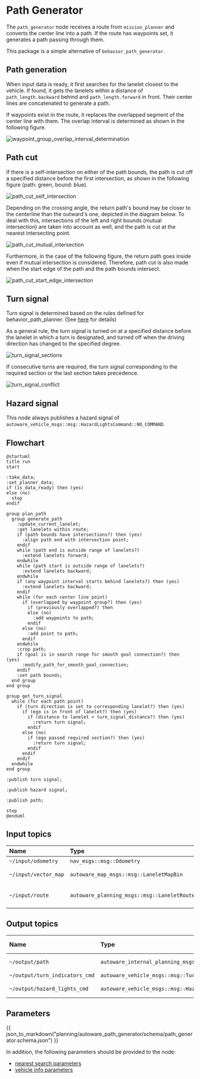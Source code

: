 # Path Generator

The `path_generator` node receives a route from `mission_planner` and converts the center line into a path.
If the route has waypoints set, it generates a path passing through them.

This package is a simple alternative of `behavior_path_generator`.

## Path generation

When input data is ready, it first searches for the lanelet closest to the vehicle.
If found, it gets the lanelets within a distance of `path_length.backward` behind and `path_length.forward` in front.
Their center lines are concatenated to generate a path.

If waypoints exist in the route, it replaces the overlapped segment of the center line with them.
The overlap interval is determined as shown in the following figure.

![waypoint_group_overlap_interval_determination](./docs/waypoint_group_overlap_interval_determination.drawio.svg)

## Path cut

If there is a self-intersection on either of the path bounds, the path is cut off a specified distance before the first intersection, as shown in the following figure (path: green, bound: blue).

![path_cut_self_intersection](./docs/path_cut_self_intersection.drawio.svg)

Depending on the crossing angle, the return path's bound may be closer to the centerline than the outward's one, depicted in the diagram below. To deal with this, intersections of the left and right bounds (mutual intersection) are taken into account as well, and the path is cut at the nearest intersecting point.

![path_cut_mutual_intersection](./docs/path_cut_mutual_intersection.drawio.svg)

Furthermore, in the case of the following figure, the return path goes inside even if mutual intersection is considered. Therefore, path cut is also made when the start edge of the path and the path bounds intersect.

![path_cut_start_edge_intersection](./docs/path_cut_start_edge_intersection.drawio.svg)

## Turn signal

Turn signal is determined based on the rules defined for behavior_path_planner. (See [here](https://autowarefoundation.github.io/autoware_universe/main/planning/behavior_path_planner/autoware_behavior_path_planner_common/docs/behavior_path_planner_turn_signal_design/) for details)

As a general rule, the turn signal is turned on at a specified distance before the lanelet in which a turn is designated, and turned off when the driving direction has changed to the specified degree.

![turn_signal_sections](./docs/turn_signal_sections.drawio.svg)

If consecutive turns are required, the turn signal corresponding to the required section or the last section takes precedence.

![turn_signal_conflict](./docs/turn_signal_conflict.drawio.svg)

## Hazard signal

This node always publishes a hazard signal of `autoware_vehicle_msgs::msg::HazardLightsCommand::NO_COMMAND`.

## Flowchart

```plantuml
@startuml
title run
start

:take_data;
:set_planner_data;
if (is_data_ready) then (yes)
else (no)
  stop
endif

group plan_path
  group generate_path
    :update_current_lanelet;
    :get lanelets within route;
    if (path bounds have intersections?) then (yes)
      :align path end with intersection point;
    endif
    while (path end is outside range of lanelets?)
      :extend lanelets forward;
    endwhile
    while (path start is outside range of lanelets?)
      :extend lanelets backward;
    endwhile
    if (any waypoint interval starts behind lanelets?) then (yes)
      :extend lanelets backward;
    endif
    while (for each center line point)
      if (overlapped by waypoint group?) then (yes)
        if (previously overlapped?) then
        else (no)
          :add waypoints to path;
        endif
      else (no)
        :add point to path;
      endif
    endwhile
    :crop path;
    if (goal is in search range for smooth goal connection?) then (yes)
      :modify_path_for_smooth_goal_connection;
    endif
    :set path bounds;
  end group
end group

group get_turn_signal
  while (for each path point)
    if (turn direction is set to corresponding lanelet?) then (yes)
      if (ego is in front of lanelet?) then (yes)
        if (distance to lanelet < turn_signal_distance?) then (yes)
          :return turn signal;
        endif
      else (no)
        if (ego passed required section?) then (yes)
          :return turn signal;
        endif
      endif
    endif
  endwhile
end group

:publish turn signal;

:publish hazard signal;

:publish path;

stop
@enduml
```

## Input topics

| Name                 | Type                                        | Description                      |
| :------------------- | :------------------------------------------ | :------------------------------- |
| `~/input/odometry`   | `nav_msgs::msg::Odometry`                   | ego pose                         |
| `~/input/vector_map` | `autoware_map_msgs::msg::LaneletMapBin`     | vector map information           |
| `~/input/route`      | `autoware_planning_msgs::msg::LaneletRoute` | current route from start to goal |

## Output topics

| Name                           | Type                                                   | Description    | QoS Durability |
| :----------------------------- | :----------------------------------------------------- | :------------- | :------------- |
| `~/output/path`                | `autoware_internal_planning_msgs::msg::PathWithLaneId` | generated path | `volatile`     |
| `~/output/turn_indicators_cmd` | `autoware_vehicle_msgs::msg::TurnIndicatorsCommand`    | turn signal    | `volatile`     |
| `~/output/hazard_lights_cmd`   | `autoware_vehicle_msgs::msg::HazardLightsCommand`      | hazard signal  | `volatile`     |

## Parameters

{{ json_to_markdown("planning/autoware_path_generator/schema/path_generator.schema.json") }}

In addition, the following parameters should be provided to the node:

- [nearest search parameters](https://github.com/autowarefoundation/autoware_launch/blob/main/autoware_launch/config/planning/scenario_planning/common/nearest_search.param.yaml)
- [vehicle info parameters](https://github.com/autowarefoundation/sample_vehicle_launch/blob/main/sample_vehicle_description/config/vehicle_info.param.yaml)
